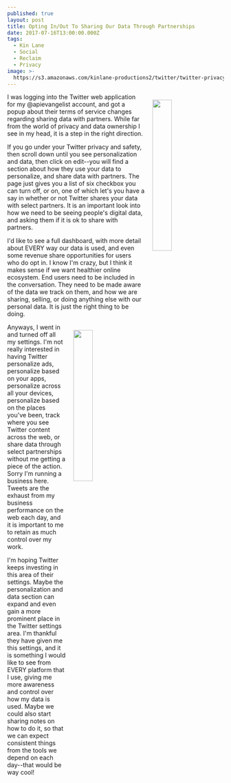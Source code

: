 ```yaml
---
published: true
layout: post
title: Opting In/Out To Sharing Our Data Through Partnerships
date: 2017-07-16T13:00:00.000Z
tags:
  - Kin Lane
  - Social
  - Reclaim
  - Privacy
image: >-
  https://s3.amazonaws.com/kinlane-productions2/twitter/twitter-privacy-policies.png
---
```

<p><a href="https://twitter.com/settings/personalization"><img src="https://s3.amazonaws.com/kinlane-productions2/twitter/twitter-privacy-policies.png" align="right" width="30%" style="padding: 15px;" /></a></p>I was logging into the Twitter web application for my @apievangelist account, and got a popup about their terms of service changes regarding sharing data with partners. While far from the world of privacy and data ownership I see in my head, it is a step in the right direction.

If you go under your Twitter privacy and safety, then scroll down until you see personalization and data, then click on edit--you will find a section about how they use your data to personalize, and share data with partners. The page just gives you a list of six checkbox you can turn off, or on, one of which let's you have a say in whether or not Twitter shares your data with select partners. It is an important look into how we need to be seeing people's digital data, and asking them if it is ok to share with partners.

I'd like to see a full dashboard, with more detail about EVERY way our data is used, and even some revenue share opportunities for users who do opt in. I know I'm crazy, but I think it makes sense if we want healthier online ecosystem. End users need to be included in the conversation. They need to be made aware of the data we track on them, and how we are sharing, selling, or doing anything else with our personal data. It is just the right thing to be doing.

<p><a href="https://twitter.com/settings/personalization"><img src="https://s3.amazonaws.com/kinlane-productions2/twitter/twitter-share-data-through-select-partnerships-unchecked.png" align="right" width="30%" style="padding: 15px;" /></a></p>

Anyways, I went in and turned off all my settings. I'm not really interested in having Twitter personalize ads, personalize based on your apps, personalize across all your devices, personalize based on the places you've been, track where you see Twitter content across the web, or share data through select partnerships without me getting a piece of the action. Sorry I'm running a business here. Tweets are the exhaust from my business performance on the web each day, and it is important to me to retain as much control over my work. 

I'm hoping Twitter keeps investing in this area of their settings. Maybe the personalization and data section can expand and even gain a more prominent place in the Twitter settings area. I'm thankful they have given me this settings, and it is something I would like to see from EVERY platform that I use, giving me more awareness and control over how my data is used. Maybe we could also start sharing notes on how to do it, so that we can expect consistent things from the tools we depend on each day--that would be way cool!
